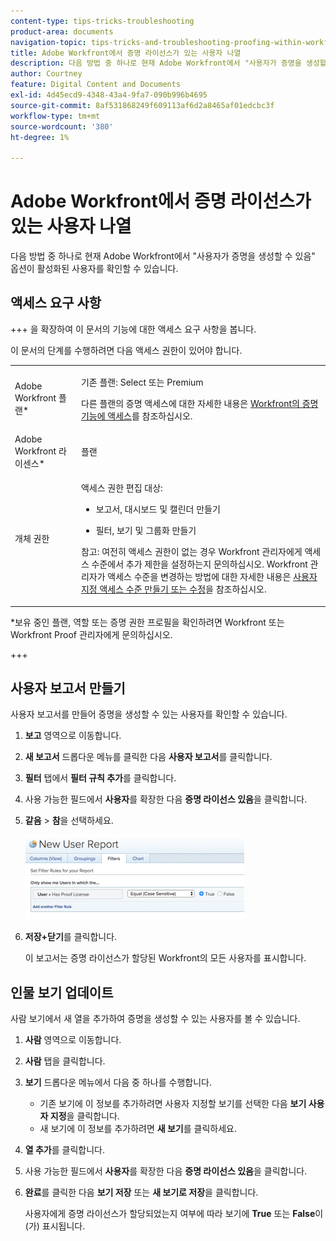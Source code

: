 ```yaml
---
content-type: tips-tricks-troubleshooting
product-area: documents
navigation-topic: tips-tricks-and-troubleshooting-proofing-within-workfront
title: Adobe Workfront에서 증명 라이선스가 있는 사용자 나열
description: 다음 방법 중 하나로 현재 Adobe Workfront에서 "사용자가 증명을 생성할 수 있음" 옵션이 활성화된 사용자를 확인할 수 있습니다.
author: Courtney
feature: Digital Content and Documents
exl-id: 4d45ecd9-4348-43a4-9fa7-090b996b4695
source-git-commit: 8af531868249f609113af6d2a8465af01edcbc3f
workflow-type: tm+mt
source-wordcount: '380'
ht-degree: 1%

---
```


# Adobe Workfront에서 증명 라이선스가 있는 사용자 나열

다음 방법 중 하나로 현재 Adobe Workfront에서 &quot;사용자가 증명을 생성할 수 있음&quot; 옵션이 활성화된 사용자를 확인할 수 있습니다.

## 액세스 요구 사항

+++ 을 확장하여 이 문서의 기능에 대한 액세스 요구 사항을 봅니다.

이 문서의 단계를 수행하려면 다음 액세스 권한이 있어야 합니다.

<table style="table-layout:auto"> 
 <col> 
 <col> 
 <tbody> 
  <tr> 
   <td role="rowheader">Adobe Workfront 플랜*</td> 
   <td> <p>기존 플랜: Select 또는 Premium</p> <p>다른 플랜의 증명 액세스에 대한 자세한 내용은 <a href="/help/quicksilver/administration-and-setup/manage-workfront/configure-proofing/access-to-proofing-functionality.md" class="MCXref xref">Workfront의 증명 기능에 액세스</a>를 참조하십시오.</p> </td> 
  </tr> 
  <tr> 
   <td role="rowheader">Adobe Workfront 라이센스*</td> 
   <td> <p>플랜</p> </td> 
  </tr> 
  <tr> 
   <td role="rowheader">개체 권한</td> 
   <td> <p>액세스 권한 편집 대상:</p> 
    <ul> 
     <li> <p>보고서, 대시보드 및 캘린더 만들기</p> </li> 
     <li> <p>필터, 보기 및 그룹화 만들기</p> </li> 
    </ul> <p>참고: 여전히 액세스 권한이 없는 경우 Workfront 관리자에게 액세스 수준에서 추가 제한을 설정하는지 문의하십시오. Workfront 관리자가 액세스 수준을 변경하는 방법에 대한 자세한 내용은 <a href="../../../administration-and-setup/add-users/configure-and-grant-access/create-modify-access-levels.md" class="MCXref xref">사용자 지정 액세스 수준 만들기 또는 수정</a>을 참조하십시오.</p> </td> 
  </tr> 
 </tbody> 
</table>

&#42;보유 중인 플랜, 역할 또는 증명 권한 프로필을 확인하려면 Workfront 또는 Workfront Proof 관리자에게 문의하십시오.

+++

## 사용자 보고서 만들기

사용자 보고서를 만들어 증명을 생성할 수 있는 사용자를 확인할 수 있습니다.

1. **보고** 영역으로 이동합니다.
1. **새 보고서** 드롭다운 메뉴를 클릭한 다음 **사용자 보고서**&#x200B;를 클릭합니다.

1. **필터** 탭에서 **필터 규칙 추가**&#x200B;를 클릭합니다.

1. 사용 가능한 필드에서 **사용자**&#x200B;를 확장한 다음 **증명 라이선스 있음**&#x200B;을 클릭합니다.

1. **같음** > **참**&#x200B;을 선택하세요.

   ![report_proflicenses.png](assets/report-prooflicenses-350x135.png)

1. **저장+닫기**&#x200B;를 클릭합니다.

   이 보고서는 증명 라이선스가 할당된 Workfront의 모든 사용자를 표시합니다.

## 인물 보기 업데이트

사람 보기에서 새 열을 추가하여 증명을 생성할 수 있는 사용자를 볼 수 있습니다.

1. **사람** 영역으로 이동합니다.
1. **사람** 탭을 클릭합니다.
1. **보기** 드롭다운 메뉴에서 다음 중 하나를 수행합니다.

   * 기존 보기에 이 정보를 추가하려면 사용자 지정할 보기를 선택한 다음 **보기 사용자 지정**&#x200B;을 클릭합니다.
   * 새 보기에 이 정보를 추가하려면 **새 보기**&#x200B;를 클릭하세요.

1. **열 추가**&#x200B;를 클릭합니다.
1. 사용 가능한 필드에서 **사용자**&#x200B;를 확장한 다음 **증명 라이선스 있음**&#x200B;을 클릭합니다.

1. **완료**&#x200B;를 클릭한 다음 **보기 저장** 또는 **새 보기로 저장**&#x200B;을 클릭합니다.

   사용자에게 증명 라이선스가 할당되었는지 여부에 따라 보기에 **True** 또는 **False**&#x200B;이(가) 표시됩니다.
